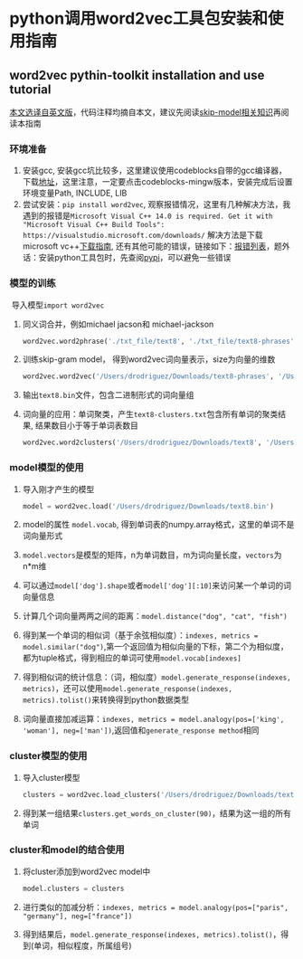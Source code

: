 # python调用word2vec工具包安装和使用指南

## word2vec pythin-toolkit installation and use tutorial

[本文选译自英文版](https://github.com/danielfrg/word2vec)，代码注释均摘自本文，建议先阅读[skip-model相关知识](http://mccormickml.com/2016/04/19/word2vec-tutorial-the-skip-gram-model/)再阅读本指南

### 环境准备

1. 安装gcc, 安装gcc坑比较多，这里建议使用codeblocks自带的gcc编译器，下载[地址](http://www.codeblocks.org/downloads/26)，这里注意，一定要点击codeblocks-mingw版本，安装完成后设置环境变量Path, INCLUDE, LIB
2. 尝试安装：`pip install word2vec`, 观察报错情况，这里有几种解决方法，我遇到的报错是`Microsoft Visual C++ 14.0 is required. Get it with "Microsoft Visual C++ Build Tools": https://visualstudio.microsoft.com/downloads/` 解决方法是下载microsoft vc++[下载指南](https://blog.csdn.net/u012247418/article/details/82314129), 还有其他可能的错误，链接如下：[报错列表](https://blog.csdn.net/BEYONDMA/article/details/88381650)，题外话：安装python工具包时，先查阅[pypi](https://pypi.org/)，可以避免一些错误

### 模型的训练

​       导入模型`import word2vec`

1. 同义词合并，例如michael jacson和 michael-jackson 

   ```python
   word2vec.word2phrase('./txt_file/text8', './txt_file/text8-phrases', verbose=True)
   ```

   

2. 训练skip-gram model， 得到word2vec词向量表示，size为向量的维数

   ```python
   word2vec.word2vec('/Users/drodriguez/Downloads/text8-phrases', '/Users/drodriguez/Downloads/text8.bin', size=100, verbose=True)
   ```

   

3. 输出`text8.bin`文件，包含二进制形式的词向量组

4. 词向量的应用：单词聚类，产生`text8-clusters.txt`包含所有单词的聚类结果, 结果数目小于等于单词表数目

   ```python
   word2vec.word2clusters('/Users/drodriguez/Downloads/text8', '/Users/drodriguez/Downloads/text8-clusters.txt', 100, verbose=True)
   ```

### model模型的使用

1. 导入刚才产生的模型

   ```python
   model = word2vec.load('/Users/drodriguez/Downloads/text8.bin')
   ```

2. model的属性 `model.vocab`, 得到单词表的numpy.array格式，这里的单词不是词向量形式

3. `model.vectors`是模型的矩阵，n为单词数目，m为词向量长度，`vectors`为n*m维

4. 可以通过`model['dog'].shape`或者`model['dog'][:10]`来访问某一个单词的词向量信息

5. 计算几个词向量两两之间的距离：`model.distance("dog", "cat", "fish")`

6. 得到某一个单词的相似词（基于余弦相似度）：`indexes, metrics = model.similar("dog")`,第一个返回值为相似向量的下标，第二个为相似度，都为tuple格式，得到相应的单词可使用`model.vocab[indexes]`

7. 得到相似词的统计信息：（词，相似度）`model.generate_response(indexes, metrics)`，还可以使用`model.generate_response(indexes, metrics).tolist()`来转换得到python数据类型

8. 词向量直接加减运算：`indexes, metrics = model.analogy(pos=['king', 'woman'], neg=['man'])`,返回值和`generate_response method`相同

   

### cluster模型的使用

1. 导入cluster模型

   ```python
   clusters = word2vec.load_clusters('/Users/drodriguez/Downloads/text8-clusters.txt')
   ```

2. 得到某一组结果`clusters.get_words_on_cluster(90)`，结果为这一组的所有单词

### cluster和model的结合使用

1. 将cluster添加到word2vec model中

   ```python
   model.clusters = clusters
   ```

2. 进行类似的加减分析：`indexes, metrics = model.analogy(pos=["paris", "germany"], neg=["france"])`

3. 得到结果后，`model.generate_response(indexes, metrics).tolist()`，得到(单词，相似程度，所属组号)